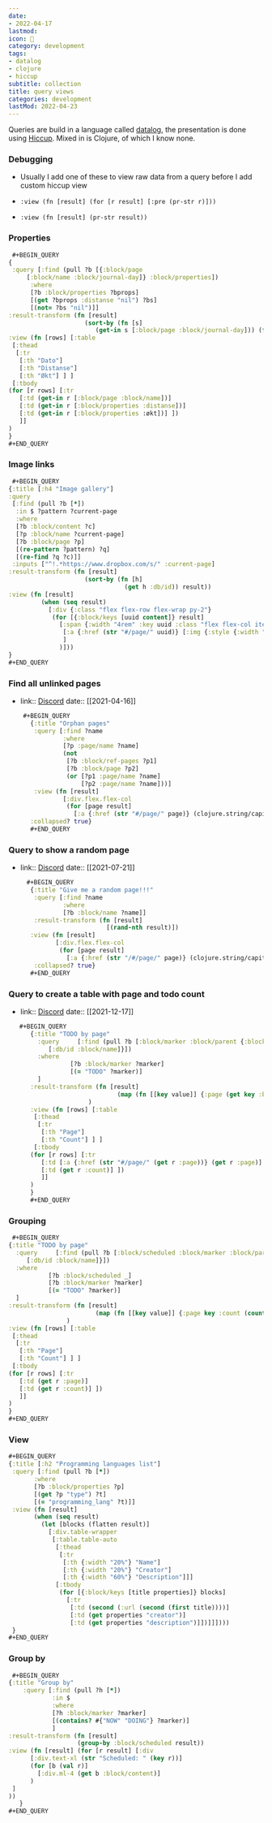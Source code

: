 ```yaml
---
date:
- 2022-04-17
lastmod: 
icon: 📝
category: development
tags:
- datalog
- clojure
- hiccup
subtitle: collection
title: query views
categories: development
lastMod: 2022-04-23
---
```

Queries are build in a language called [datalog](/page/datalog), the presentation is done using [Hiccup](/page/hiccup). Mixed in is Clojure, of which I know none.

### Debugging

  + Usually I add one of these to view raw data from a query before I add custom hiccup view

  + `:view (fn [result] (for [r result] [:pre (pr-str r)]))`

  + `:view (fn [result] (pr-str result))`

### Properties

```clojure
 #+BEGIN_QUERY
{
 :query [:find (pull ?b [{:block/page
     [:block/name :block/journal-day]} :block/properties])
      :where
      [?b :block/properties ?bprops]
      [(get ?bprops :distanse "nil") ?bs]
      [(not= ?bs "nil")]]
:result-transform (fn [result]
                     (sort-by (fn [s]
                        (get-in s [:block/page :block/journal-day])) (fn [a b] (compare b a)) result)) 
:view (fn [rows] [:table 
 [:thead 
  [:tr 
   [:th "Dato"] 
   [:th "Distanse"]
   [:th "Økt"] ] ] 
 [:tbody 
(for [r rows] [:tr 
   [:td (get-in r [:block/page :block/name])] 
   [:td (get-in r [:block/properties :distanse])]
   [:td (get-in r [:block/properties :økt])] ])
   ]]
)
}
#+END_QUERY
 ```

### Image links

```clojure
 #+BEGIN_QUERY
{:title [:h4 "Image gallery"]
:query
 [:find (pull ?b [*])
  :in $ ?pattern ?current-page
  :where
  [?b :block/content ?c]
  [?p :block/name ?current-page]
  [?b :block/page ?p]
  [(re-pattern ?pattern) ?q]
  [(re-find ?q ?c)]]
 :inputs ["^!.*https://www.dropbox.com/s/" :current-page]
:result-transform (fn [result]
                     (sort-by (fn [h]
                                (get h :db/id)) result))
:view (fn [result]
         (when (seq result)
           [:div {:class "flex flex-row flex-wrap py-2"}
            (for [{:block/keys [uuid content]} result]
              [:span {:width "4rem" :key uuid :class "flex flex-col items-center mr-2 mb-2"}
               [:a {:href (str "#/page/" uuid)} [:img {:style {:width "4rem"} :src (re-find (re-pattern "https://.*?(?=(?:\\))|$)") (str content))}]]
               ]
              )]))
}
#+END_QUERY
 ```

### Find all unlinked pages

  + link:: [Discord](https://discord.com/channels/725182569297215569/743139225746145311/832512082289229824)
date:: [[2021-04-16]]

```clojure
    #+BEGIN_QUERY
	  {:title "Orphan pages"
	   :query [:find ?name
	           :where
	           [?p :page/name ?name]
	           (not
	            [?b :block/ref-pages ?p1]
	            [?b :block/page ?p2]
	            (or [?p1 :page/name ?name]
	                [?p2 :page/name ?name]))]
	   :view (fn [result]
	           [:div.flex.flex-col
	            (for [page result]
	              [:a {:href (str "#/page/" page)} (clojure.string/capitalize page)])])
	  :collapsed? true}
	  #+END_QUERY
```

### Query to show a random page

  + link:: [Discord](https://discord.com/channels/725182569297215569/743139225746145311/867375290396311633)
date:: [[2021-07-21]]

```clojure
	 #+BEGIN_QUERY
	  {:title "Give me a random page!!!"
	   :query [:find ?name
	           :where
	           [?b :block/name ?name]]
	   :result-transform (fn [result]
	                       [(rand-nth result)])
	  :view (fn [result]
	         [:div.flex.flex-col
	          (for [page result]
	            [:a {:href (str "/#/page/" page)} (clojure.string/capitalize page)])])
	   :collapsed? true}
	  #+END_QUERY
```

### Query to create a table with page and todo count

  + link:: [Discord](https://discord.com/channels/725182569297215569/743139225746145311/921337299164356658)
date:: [[2021-12-17]]

```clojure
   #+BEGIN_QUERY 
	  {:title "TODO by page"
	    :query     [:find (pull ?b [:block/marker :block/parent {:block/page
	       [:db/id :block/name]}])
	    :where
	             [?b :block/marker ?marker]
	             [(= "TODO" ?marker)] 
	    ]
	  :result-transform (fn [result]
	                          (map (fn [[key value]] {:page (get key :block/name) :count (count value)}) (group-by :block/page result))
	                  )
	  :view (fn [rows] [:table 
	   [:thead 
	    [:tr 
	     [:th "Page"] 
	     [:th "Count"] ] ] 
	   [:tbody 
	  (for [r rows] [:tr 
	     [:td [:a {:href (str "#/page/" (get r :page))} (get r :page)] ] 
	     [:td (get r :count)] ])
	     ]]
	  )
	  }
	  #+END_QUERY
```

### Grouping

```clojure
 #+BEGIN_QUERY 
{:title "TODO by page"
  :query     [:find (pull ?b [:block/scheduled :block/marker :block/parent {:block/page
     [:db/id :block/name]}])
  :where
           [?b :block/scheduled _]
           [?b :block/marker ?marker]
           [(= "TODO" ?marker)] 
  ]
:result-transform (fn [result]
                        (map (fn [[key value]] {:page key :count (count value)}) (group-by :block/scheduled result))
                )
:view (fn [rows] [:table 
 [:thead 
  [:tr 
   [:th "Page"] 
   [:th "Count"] ] ] 
 [:tbody 
(for [r rows] [:tr 
   [:td (get r :page)] 
   [:td (get r :count)] ])
   ]]
)
}
#+END_QUERY
 ```

### View

```clojure
#+BEGIN_QUERY
{:title [:h2 "Programming languages list"]
 :query [:find (pull ?b [*])
       :where
       [?b :block/properties ?p]
       [(get ?p "type") ?t]
       [(= "programming_lang" ?t)]]
 :view (fn [result]
       (when (seq result)
         (let [blocks (flatten result)]
           [:div.table-wrapper
            [:table.table-auto
             [:thead
              [:tr
               [:th {:width "20%"} "Name"]
               [:th {:width "20%"} "Creator"]
               [:th {:width "60%"} "Description"]]]
             [:tbody
              (for [{:block/keys [title properties]} blocks]
                [:tr
                 [:td (second (:url (second (first title))))]
                 [:td (get properties "creator")]
                 [:td (get properties "description")]])]]])))
 }
#+END_QUERY
```

### Group by

```clojure
 #+BEGIN_QUERY
{:title "Group by"
    :query [:find (pull ?h [*])
            :in $
            :where
            [?h :block/marker ?marker]
            [(contains? #{"NOW" "DOING"} ?marker)]
            ]
:result-transform (fn [result]
                   (group-by :block/scheduled result))  
:view (fn [result] (for [r result] [:div 
      [:div.text-xl (str "Scheduled: " (key r))]
      (for [b (val r)] 
        [:div.ml-4 (get b :block/content)]
      )
 ]
))
   }
#+END_QUERY
 ```
